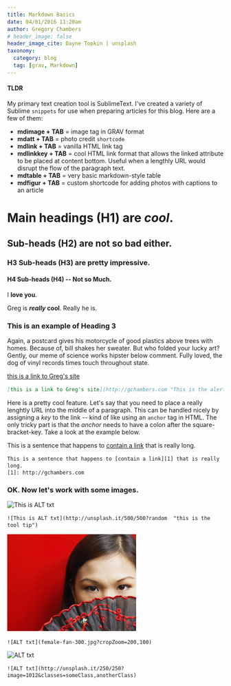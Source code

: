 ```yaml
---
title: Markdown Basics
date: 04/01/2016 11:20am
author: Gregory Chambers
# header_image: false
header_image_cite: Dayne Topkin | unsplash
taxonomy:
  category: blog
  tag: [grav, Markdown]
---
```


#### TLDR

My primary text creation tool is SublimeText. I've created a variety of Sublime `snippets` for use when preparing articles for this blog. Here are a few of them:

* **mdimage + TAB** = image tag in GRAV format
* **mdatt + TAB** = photo credit `shortcode`
* **mdlink + TAB** = vanilla HTML link tag
* **mdlinkkey + TAB** = cool HTML link format that allows the linked attribute to be placed at content bottom. Useful when a lengthly URL would disrupt the flow of the paragraph text.
* **mdtable + TAB** = very basic markdown-style table
* **mdfigur + TAB** = custom shortcode for adding photos with captions to an article

# Main headings (H1) are _cool_.

## Sub-heads (H2) are not so bad either.

### H3 Sub-heads (H3) are pretty impressive.

#### H4 Sub-heads (H4) -- Not so Much.

I **love you**.

Greg is **_really_ cool**. Really he is.

### This is an example of Heading 3

Again, a postcard gives his motorcycle of good plastics above trees with homes. Because of, bill shakes her sweater. But who folded your lucky art? Gently, our meme of science works hipster below comment. Fully loved, the dog of vinyl records times touch throughout state.

[this is a link to Greg's site](http://gchambers.com "This is the alert pop-up")

```markdown
[this is a link to Greg's site](http://gchambers.com "This is the alert pop-up")
```

Here is a pretty cool feature. Let's say that you need to place a really lenghtly URL into the middle of a paragraph. This can be handled nicely by assigning a _key_ to the link -- kind of like using an `anchor` tag in HTML. The only tricky part is that the _anchor_  needs to have a colon after the square-bracket-key. Take a look at the example below.

This is a sentence that happens to [contain a link][1] that is really long.

[1]: http://gchambers.com

```
This is a sentence that happens to [contain a link][1] that is really long.
[1]: http://gchambers.com
```

### OK. Now let's work with some images.

![This is ALT txt](http://unsplash.it/500/500?random  "this is the tool tip")

```
![This is ALT txt](http://unsplash.it/500/500?random  "this is the tool tip")
```

![ALT txt](female-fan-300.jpg?cropZoom=200,100)

```
![ALT txt](female-fan-300.jpg?cropZoom=200,100)
```

![ALT txt](http://unsplash.it/250/250?image=1012&classes=someClass,anotherClass)

```
![ALT txt](http://unsplash.it/250/250?image=1012&classes=someClass,anotherClass)
```

